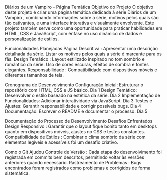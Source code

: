 Diários de um Vampiro - Página Temática
Objetivo do Projeto
O objetivo deste projeto é criar uma página temática dedicada à série Diários de um Vampiro , combinando informações sobre a série, motivos pelos quais são tão cativantes, e uma interface interativa e visualmente envolvente. Este projeto também serve como uma oportunidade para praticar habilidades em HTML, CSS e JavaScript, com ênfase no uso dinâmico de dados e personalização de estilos.

Funcionalidades Planejadas
Página Descritiva :
Apresentar uma descrição detalhada da série.
Listar os motivos pelos quais a série é marcante para os fãs.
Design Temático :
Layout estilizado inspirado no tom sombrio e romântico da série.
Uso de cores escuras, efeitos de sombra e fontes elegantes.
Responsabilidade :
Compatibilidade com dispositivos móveis e diferentes tamanhos de tela.

Cronograma de Desenvolvimento
Configuração Inicial:	Estruturar o repositório com HTML, CSS e JS básico.	Dia 1
Design Temático:	Desenvolver o estilo baseado na estética da série.	Dia 2
Implementação de Funcionalidades:	Adicionar interatividade via JavaScript.	Dia 3
Testes e Ajustes:	Garantir responsabilidade e corrigir possíveis bugs.	Dia 4
Documentação:	Escrever o README e documentar o processo.	Dia 5

Documentação do Processo de Desenvolvimento
Desafios Enfrentados
Design Responsivo : Garantir que o layout fique bonito tanto em desktops quanto em dispositivos móveis, ajustes no CSS e testes constantes.
Compatibilidade de Estilos : Combinar o clima sombrio da série com elementos legíveis e acessíveis foi um desafio criativo.

Como o Git Ajudou
Controle de Versão : Cada etapa do desenvolvimento foi registrada em commits bem descritos, permitindo voltar às versões anteriores quando necessário.
Rastreamento de Problemas : Bugs encontrados foram registrados como problemas e corrigidos de forma sistemática.
